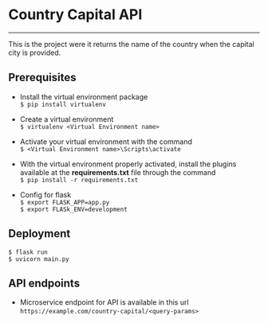 # Country Capital API
<hr>
This is the project were it returns the name of the country when the capital city is provided.

## Prerequisites
* Install the virtual environment package<br>
  ```$ pip install virtualenv```

* Create a virtual environment<br> 
  ```$ virtualenv <Virtual Environment name>```

* Activate your virtual environment with the command<br>
  ```$ <Virtual Environment name>\Scripts\activate```

* With the virtual environment properly activated, install the plugins available at the **requirements.txt** file through the command<br>
  ```$ pip install -r requirements.txt```

* Config for flask<br>
  ```$ export FLASK_APP=app.py```<br>
  ```$ export FLASk_ENV=development```


## Deployment
```$ flask run```<br>
```$ uvicorn main.py```

## API endpoints 
* Microservice endpoint for API is available in this url<br>
```https://example.com/country-capital/<query-params>```
